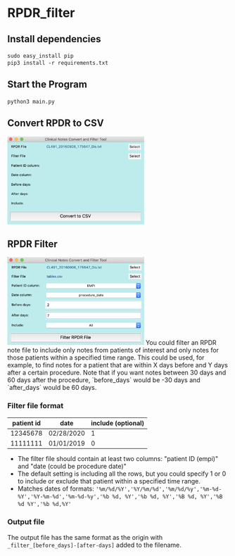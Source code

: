 # RPDR_filter

## Install dependencies
```
sudo easy_install pip
pip3 install -r requirements.txt
```
## Start the Program
```
python3 main.py
```
## Convert RPDR to CSV
<img src="img/convert_to_csv.png" height="200" />

## RPDR Filter
<img src="img/filter_RPDR.png" height="200" />
You could filter an RPDR note file to include only notes from patients of interest and only notes for those patients within a specified time range. This could be used, for example, to find notes for a patient that are within X days before and Y days after a certain procedure. Note that if you want notes between 30 days and 60 days after the procedure, `before_days` would be -30 days and `after_days` would be 60 days.

### Filter file format

| patient id  | date | include (optional)     | 
| ----------- | ----------- | ----------------- | 
| 12345678    | 02/28/2020 | 1 | 
| 11111111    | 01/01/2019 | 0 | 
* The filter file should contain at least two columns: "patient ID (empi)" and "date (could be procedure date)"
* The default setting is including all the rows, but you could specify 1 or 0 to include or exclude that patient within a specified time range.
* Matches dates of formats: `'%m/%d/%Y','%Y/%m/%d','%m/%d/%y','%m-%d-%Y','%Y-%m-%d','%m-%d-%y','%b %d, %Y','%b %d, %Y','%B %d, %Y','%B %d %Y','%b %d,%Y'`

### Output file
The output file has the same format as the origin with `_filter_[before_days]-[after-days]` added to the filename.
